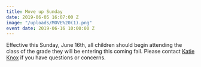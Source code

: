 ```yaml
---
title: Move up Sunday
date: 2019-06-05 16:07:00 Z
image: "/uploads/MOVE%20(1).png"
event date: 2019-06-16 10:00:00 Z
---
```


Effective this Sunday, June 16th, all children should begin attending the class of the grade they will be entering this coming fall. Please contact [Katie Knox](katie@northhillschristian.church) if you have questions or concerns.